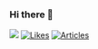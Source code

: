 ### Hi there 👋
![](https://komarev.com/ghpvc/?username=ikeda0000) 
[![Likes](https://badgen.org/img/zenn/chamii/likes?style=flat)](https://zenn.dev/chamii)
[![Articles](https://badgen.org/img/zenn/chamii/articles?style=flat)](https://zenn.dev/chamii)
<!--
**ikeda0000/ikeda0000** is a ✨ _special_ ✨ repository because its `README.md` (this file) appears on your GitHub profile.

Here are some ideas to get you started:

- 🔭 I’m currently working on ...
- 🌱 I’m currently learning ...
- 👯 I’m looking to collaborate on ...
- 🤔 I’m looking for help with ...
- 💬 Ask me about ...
- 📫 How to reach me: ...
- 😄 Pronouns: ...
- ⚡ Fun fact: ...
-->
